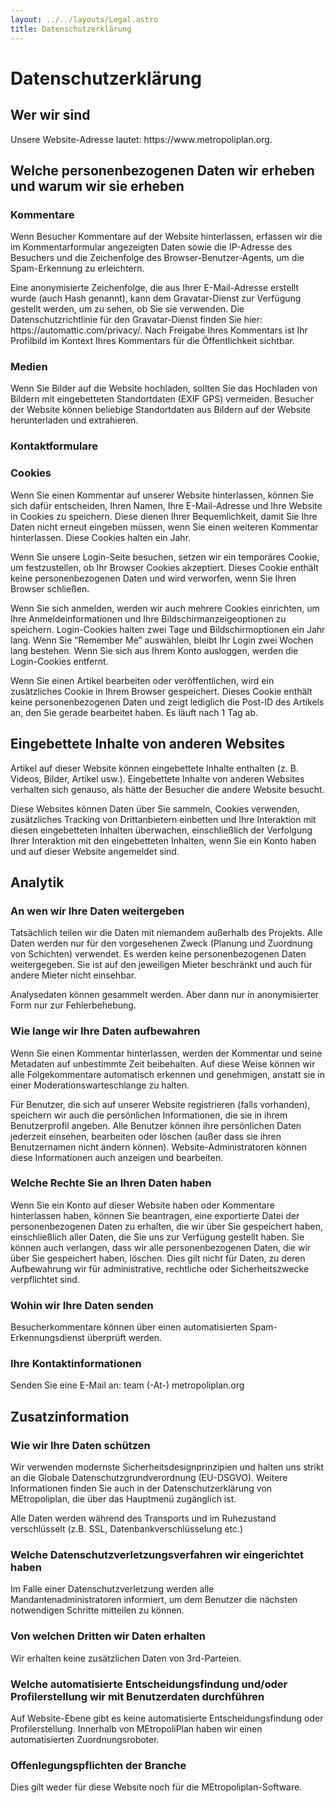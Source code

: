 ```yaml
---
layout: ../../layouts/Legal.astro
title: Datenschutzerklärung
---
```


# Datenschutzerklärung

## Wer wir sind

Unsere Website-Adresse lautet: https\://www\.metropoliplan.org.

## Welche personenbezogenen Daten wir erheben und warum wir sie erheben

### Kommentare

Wenn Besucher Kommentare auf der Website hinterlassen, erfassen wir die im Kommentarformular angezeigten Daten sowie die IP-Adresse des Besuchers und die Zeichenfolge des Browser-Benutzer-Agents, um die Spam-Erkennung zu erleichtern.

Eine anonymisierte Zeichenfolge, die aus Ihrer E-Mail-Adresse erstellt wurde (auch Hash genannt), kann dem Gravatar-Dienst zur Verfügung gestellt werden, um zu sehen, ob Sie sie verwenden. Die Datenschutzrichtlinie für den Gravatar-Dienst finden Sie hier: https\://automattic.com/privacy/. Nach Freigabe Ihres Kommentars ist Ihr Profilbild im Kontext Ihres Kommentars für die Öffentlichkeit sichtbar.

### Medien

Wenn Sie Bilder auf die Website hochladen, sollten Sie das Hochladen von Bildern mit eingebetteten Standortdaten (EXIF GPS) vermeiden. Besucher der Website können beliebige Standortdaten aus Bildern auf der Website herunterladen und extrahieren.

### Kontaktformulare

### Cookies

Wenn Sie einen Kommentar auf unserer Website hinterlassen, können Sie sich dafür entscheiden, Ihren Namen, Ihre E-Mail-Adresse und Ihre Website in Cookies zu speichern. Diese dienen Ihrer Bequemlichkeit, damit Sie Ihre Daten nicht erneut eingeben müssen, wenn Sie einen weiteren Kommentar hinterlassen. Diese Cookies halten ein Jahr.

Wenn Sie unsere Login-Seite besuchen, setzen wir ein temporäres Cookie, um festzustellen, ob Ihr Browser Cookies akzeptiert. Dieses Cookie enthält keine personenbezogenen Daten und wird verworfen, wenn Sie Ihren Browser schließen.

Wenn Sie sich anmelden, werden wir auch mehrere Cookies einrichten, um Ihre Anmeldeinformationen und Ihre Bildschirmanzeigeoptionen zu speichern. Login-Cookies halten zwei Tage und Bildschirmoptionen ein Jahr lang. Wenn Sie “Remember Me” auswählen, bleibt Ihr Login zwei Wochen lang bestehen. Wenn Sie sich aus Ihrem Konto ausloggen, werden die Login-Cookies entfernt.

Wenn Sie einen Artikel bearbeiten oder veröffentlichen, wird ein zusätzliches Cookie in Ihrem Browser gespeichert. Dieses Cookie enthält keine personenbezogenen Daten und zeigt lediglich die Post-ID des Artikels an, den Sie gerade bearbeitet haben. Es läuft nach 1 Tag ab.

## Eingebettete Inhalte von anderen Websites

Artikel auf dieser Website können eingebettete Inhalte enthalten (z. B. Videos, Bilder, Artikel usw.). Eingebettete Inhalte von anderen Websites verhalten sich genauso, als hätte der Besucher die andere Website besucht.

Diese Websites können Daten über Sie sammeln, Cookies verwenden, zusätzliches Tracking von Drittanbietern einbetten und Ihre Interaktion mit diesen eingebetteten Inhalten überwachen, einschließlich der Verfolgung Ihrer Interaktion mit den eingebetteten Inhalten, wenn Sie ein Konto haben und auf dieser Website angemeldet sind.

## Analytik

### An wen wir Ihre Daten weitergeben

Tatsächlich teilen wir die Daten mit niemandem außerhalb des Projekts. Alle Daten werden nur für den vorgesehenen Zweck (Planung und Zuordnung von Schichten) verwendet. Es werden keine personenbezogenen Daten weitergegeben. Sie ist auf den jeweiligen Mieter beschränkt und auch für andere Mieter nicht einsehbar.

Analysedaten können gesammelt werden. Aber dann nur in anonymisierter Form nur zur Fehlerbehebung.

### Wie lange wir Ihre Daten aufbewahren

Wenn Sie einen Kommentar hinterlassen, werden der Kommentar und seine Metadaten auf unbestimmte Zeit beibehalten. Auf diese Weise können wir alle Folgekommentare automatisch erkennen und genehmigen, anstatt sie in einer Moderationswarteschlange zu halten.

Für Benutzer, die sich auf unserer Website registrieren (falls vorhanden), speichern wir auch die persönlichen Informationen, die sie in ihrem Benutzerprofil angeben. Alle Benutzer können ihre persönlichen Daten jederzeit einsehen, bearbeiten oder löschen (außer dass sie ihren Benutzernamen nicht ändern können). Website-Administratoren können diese Informationen auch anzeigen und bearbeiten.

### Welche Rechte Sie an Ihren Daten haben

Wenn Sie ein Konto auf dieser Website haben oder Kommentare hinterlassen haben, können Sie beantragen, eine exportierte Datei der personenbezogenen Daten zu erhalten, die wir über Sie gespeichert haben, einschließlich aller Daten, die Sie uns zur Verfügung gestellt haben. Sie können auch verlangen, dass wir alle personenbezogenen Daten, die wir über Sie gespeichert haben, löschen. Dies gilt nicht für Daten, zu deren Aufbewahrung wir für administrative, rechtliche oder Sicherheitszwecke verpflichtet sind.

### Wohin wir Ihre Daten senden

Besucherkommentare können über einen automatisierten Spam-Erkennungsdienst überprüft werden.

### Ihre Kontaktinformationen

Senden Sie eine E-Mail an: team (-At-) metropoliplan.org

## Zusatzinformation

### Wie wir Ihre Daten schützen

Wir verwenden modernste Sicherheitsdesignprinzipien und halten uns strikt an die Globale Datenschutzgrundverordnung (EU-DSGVO). Weitere Informationen finden Sie auch in der Datenschutzerklärung von MEtropoliplan, die über das Hauptmenü zugänglich ist.

Alle Daten werden während des Transports und im Ruhezustand verschlüsselt (z.B. SSL, Datenbankverschlüsselung etc.)

### Welche Datenschutzverletzungsverfahren wir eingerichtet haben

Im Falle einer Datenschutzverletzung werden alle Mandantenadministratoren informiert, um dem Benutzer die nächsten notwendigen Schritte mitteilen zu können.

### Von welchen Dritten wir Daten erhalten

Wir erhalten keine zusätzlichen Daten von 3rd-Parteien.

### Welche automatisierte Entscheidungsfindung und/oder Profilerstellung wir mit Benutzerdaten durchführen

Auf Website-Ebene gibt es keine automatisierte Entscheidungsfindung oder Profilerstellung. Innerhalb von MEtropoliPlan haben wir einen automatisierten Zuordnungsroboter.

### Offenlegungspflichten der Branche

Dies gilt weder für diese Website noch für die MEtropoliplan-Software.
